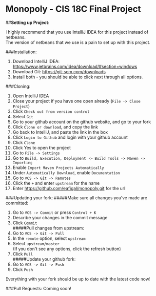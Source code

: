 # Monopoly - CIS 18C Final Project
##**Setting up Project:**  

I highly recommend that you use IntelliJ IDEA for this project instead of netbeans.  
The version of netbeans that we use is a pain to set up with this project.  

###Installation:
1. Download IntelliJ IDEA: https://www.jetbrains.com/idea/download/#section=windows
2. Download Git: https://git-scm.com/downloads
3. Install both - you should be able to click next through all options.

###Cloning:
1. Open IntelliJ IDEA
2. Close your project if you have one open already (`File -> Close Project`)
3. Click `Check out from version control`
4. Select `Git`
5. Go to your github account on the github website, and go to your fork
6. Click `Clone or download`, and copy the link
7. Go back to IntelliJ, and paste the link in the box
8. Click `Login to Github` and login with your github account
9. Click `Clone`
10. Click Yes to open the project
11. Go to `File -> Settings`
12. Go to `Build, Execution, Deployment -> Build Tools -> Maven -> Importing`
13. Enable `Import Maven Projects Automatically`
14. Under `Automatically Download`, enable `Documentation`
15. Go to `VCS -> Git -> Remotes`
16. Click the `+` and enter `upstream` for the name
17. Enter https://github.com/eafigal/monopoly.git for the url

###Updating your fork:
#####Make sure all changes you've made are committed:
1. Go to `VCS -> Commit` or press `Control + K`
2. Describe your changes in the commit message
3. Click `Commit`  
#####Pull changes from upstream:
1. Go to `VCS -> Git -> Pull`
2. In the `remote` option, select `upstream`
3. Select `upstream/master`  
(If you don't see any options, click the refresh button)
4. Click `Pull`   
#####Update your github fork:
1. Go to `VCS -> Git -> Push`
2. Click `Push`

Everything with your fork should be up to date with the latest code now!

###Pull Requests:
Coming soon!